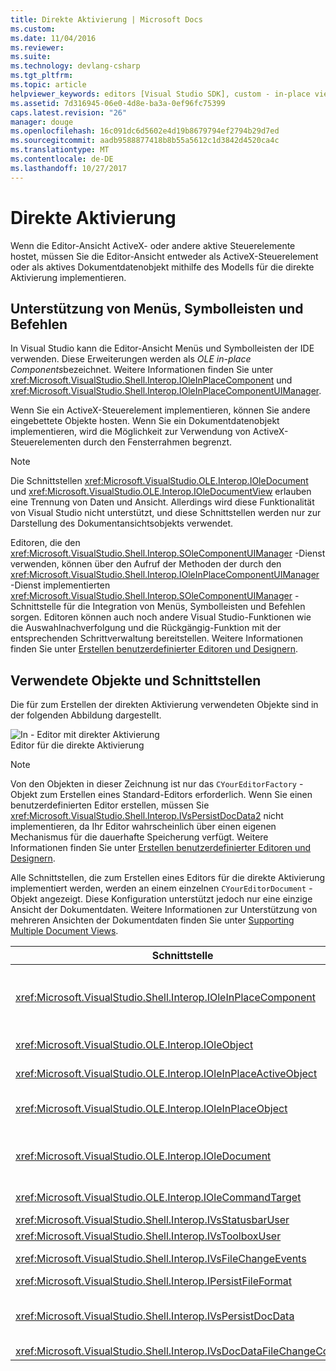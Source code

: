 ```yaml
---
title: Direkte Aktivierung | Microsoft Docs
ms.custom: 
ms.date: 11/04/2016
ms.reviewer: 
ms.suite: 
ms.technology: devlang-csharp
ms.tgt_pltfrm: 
ms.topic: article
helpviewer_keywords: editors [Visual Studio SDK], custom - in-place view activation
ms.assetid: 7d316945-06e0-4d8e-ba3a-0ef96fc75399
caps.latest.revision: "26"
manager: douge
ms.openlocfilehash: 16c091dc6d5602e4d19b8679794ef2794b29d7ed
ms.sourcegitcommit: aadb9588877418b8b55a5612c1d3842d4520ca4c
ms.translationtype: MT
ms.contentlocale: de-DE
ms.lasthandoff: 10/27/2017
---
```

# <a name="in-place-activation"></a>Direkte Aktivierung
Wenn die Editor-Ansicht ActiveX- oder andere aktive Steuerelemente hostet, müssen Sie die Editor-Ansicht entweder als ActiveX-Steuerelement oder als aktives Dokumentdatenobjekt mithilfe des Modells für die direkte Aktivierung implementieren.  
  
## <a name="support-for-menus-toolbars-and-commands"></a>Unterstützung von Menüs, Symbolleisten und Befehlen  
 In Visual Studio kann die Editor-Ansicht Menüs und Symbolleisten der IDE verwenden. Diese Erweiterungen werden als *OLE in-place Components*bezeichnet. Weitere Informationen finden Sie unter <xref:Microsoft.VisualStudio.Shell.Interop.IOleInPlaceComponent> und <xref:Microsoft.VisualStudio.Shell.Interop.IOleInPlaceComponentUIManager>.  
  
 Wenn Sie ein ActiveX-Steuerelement implementieren, können Sie andere eingebettete Objekte hosten. Wenn Sie ein Dokumentdatenobjekt implementieren, wird die Möglichkeit zur Verwendung von ActiveX-Steuerelementen durch den Fensterrahmen begrenzt.  
  
> [!NOTE]
>  Die Schnittstellen <xref:Microsoft.VisualStudio.OLE.Interop.IOleDocument> und <xref:Microsoft.VisualStudio.OLE.Interop.IOleDocumentView> erlauben eine Trennung von Daten und Ansicht. Allerdings wird diese Funktionalität von Visual Studio nicht unterstützt, und diese Schnittstellen werden nur zur Darstellung des Dokumentansichtsobjekts verwendet.  
  
 Editoren, die den <xref:Microsoft.VisualStudio.Shell.Interop.SOleComponentUIManager> -Dienst verwenden, können über den Aufruf der Methoden der durch den <xref:Microsoft.VisualStudio.Shell.Interop.IOleInPlaceComponentUIManager> -Dienst implementierten <xref:Microsoft.VisualStudio.Shell.Interop.SOleComponentUIManager> -Schnittstelle für die Integration von Menüs, Symbolleisten und Befehlen sorgen. Editoren können auch noch andere Visual Studio-Funktionen wie die Auswahlnachverfolgung und die Rückgängig-Funktion mit der entsprechenden Schrittverwaltung bereitstellen. Weitere Informationen finden Sie unter [Erstellen benutzerdefinierter Editoren und Designern](../extensibility/creating-custom-editors-and-designers.md).  
  
## <a name="objects-and-interfaces-used"></a>Verwendete Objekte und Schnittstellen  
 Die für zum Erstellen der direkten Aktivierung verwendeten Objekte sind in der folgenden Abbildung dargestellt.  
  
 ![In &#45; Editor mit direkter Aktivierung](../extensibility/media/vsinplaceactivationeditor.gif "VsInPlaceActivationEditor")  
Editor für die direkte Aktivierung  
  
> [!NOTE]
>  Von den Objekten in dieser Zeichnung ist nur das `CYourEditorFactory` -Objekt zum Erstellen eines Standard-Editors erforderlich. Wenn Sie einen benutzerdefinierten Editor erstellen, müssen Sie <xref:Microsoft.VisualStudio.Shell.Interop.IVsPersistDocData2> nicht implementieren, da Ihr Editor wahrscheinlich über einen eigenen Mechanismus für die dauerhafte Speicherung verfügt. Weitere Informationen finden Sie unter [Erstellen benutzerdefinierter Editoren und Designern](../extensibility/creating-custom-editors-and-designers.md).  
  
 Alle Schnittstellen, die zum Erstellen eines Editors für die direkte Aktivierung implementiert werden, werden an einem einzelnen `CYourEditorDocument` -Objekt angezeigt. Diese Konfiguration unterstützt jedoch nur eine einzige Ansicht der Dokumentdaten. Weitere Informationen zur Unterstützung von mehreren Ansichten der Dokumentdaten finden Sie unter [Supporting Multiple Document Views](../extensibility/supporting-multiple-document-views.md).  
  
|Schnittstelle|Objekttyp|Verwendung|  
|---------------|--------------------|---------|  
|<xref:Microsoft.VisualStudio.Shell.Interop.IOleInPlaceComponent>|Ansicht|Direkte VSPackage-Objekte können mithilfe des <xref:Microsoft.VisualStudio.Shell.Interop.SOleComponentUIManager> -Diensts als vollständig integrierte Komponenten der IDE ausgeführt werden. Dieser Dienst integriert Menüs, Symbolleisten und Befehle des Objekts in die IDE und gibt Benachrichtigung bei Zustandsänderungen aus.|  
|<xref:Microsoft.VisualStudio.OLE.Interop.IOleObject>|Ansicht|Basismethode, mit der ein eingebettetes Objekt die Basisfunktionalität für den Container bereitstellt und mit ihm kommuniziert.|  
|<xref:Microsoft.VisualStudio.OLE.Interop.IOleInPlaceActiveObject>|Ansicht|Verwaltet die Aktivierung und Deaktivierung von direkten Objekten und bestimmt, wie viel des direkten Objekts angezeigt werden soll.|  
|<xref:Microsoft.VisualStudio.OLE.Interop.IOleInPlaceObject>|Ansicht|Stellt einen direkten Kanal für die Kommunikation zwischen einem direkten Objekt, dem äußersten Rahmenfenster der zugehörigen Anwendung und dem Dokumentfenster in der Anwendung bereit, die das eingebettete Objekt enthält.|  
|<xref:Microsoft.VisualStudio.OLE.Interop.IOleDocument>|Ansicht|Implementiert ein ActiveX-Objekt. Die Methoden <xref:Microsoft.VisualStudio.OLE.Interop.IOleDocument> und <xref:Microsoft.VisualStudio.OLE.Interop.IOleDocumentView> , die für die Trennung der Dokumentdaten und deren Ansicht sorgen, werden in der IDE nicht verwendet.|  
|<xref:Microsoft.VisualStudio.OLE.Interop.IOleCommandTarget>|Ansicht/Daten|Bietet die Möglichkeit, das Dokumentdatenobjekt oder das Dokumentansichtsobjekt an der Behandlung von Befehlen zu beteiligen.|  
|<xref:Microsoft.VisualStudio.Shell.Interop.IVsStatusbarUser>|Ansicht|Ermöglicht Aktualisierungen der Statusleiste.|  
|<xref:Microsoft.VisualStudio.Shell.Interop.IVsToolboxUser>|Ansicht|Ermöglicht das Hinzufügen von Elementen zur Toolbox.|  
|<xref:Microsoft.VisualStudio.Shell.Interop.IVsFileChangeEvents>|Daten|Sendet Benachrichtigung über Änderungen an die bearbeitete Datei. (Diese Schnittstelle ist optional.)|  
|<xref:Microsoft.VisualStudio.Shell.Interop.IPersistFileFormat>|Daten|Wird zum Aktivieren der Funktion "Speichern unter" für einen Dateityp verwendet.|  
|<xref:Microsoft.VisualStudio.Shell.Interop.IVsPersistDocData>|Daten|Aktiviert die Persistenz für das Dokument. Rufen Sie bei schreibgeschützten Dateien <xref:Microsoft.VisualStudio.Shell.Interop.IVsPersistDocData2.SetDocDataReadOnly%2A> auf, um das Sperrsymbol bereitzustellen, das die Dateien als schreibgeschützt kennzeichnet.|  
|<xref:Microsoft.VisualStudio.Shell.Interop.IVsDocDataFileChangeControl>|Daten|Bestimmt, ob Änderungen an Dokumentdaten ignoriert werden sollen.|